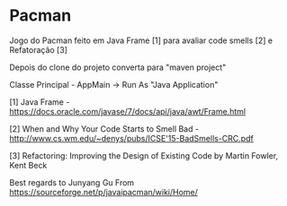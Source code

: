 # Pacman

Jogo do Pacman feito em Java Frame [1] para avaliar code smells [2] e Refatoração [3]

Depois do clone do projeto converta para "maven project"

Classe Principal - AppMain -> Run As "Java Application"

[1] Java Frame - https://docs.oracle.com/javase/7/docs/api/java/awt/Frame.html

[2] When and Why Your Code Starts to Smell Bad - http://www.cs.wm.edu/~denys/pubs/ICSE'15-BadSmells-CRC.pdf

[3] Refactoring: Improving the Design of Existing Code by Martin Fowler, Kent Beck 

Best regards to Junyang Gu
From https://sourceforge.net/p/javaipacman/wiki/Home/

